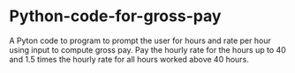 # Python-code-for-gross-pay
A Pyton code to program to prompt the user for hours and rate per hour using input to compute gross pay.
Pay the hourly rate for the hours up to 40 and 1.5 times the hourly rate for all hours worked above 40 hours.
